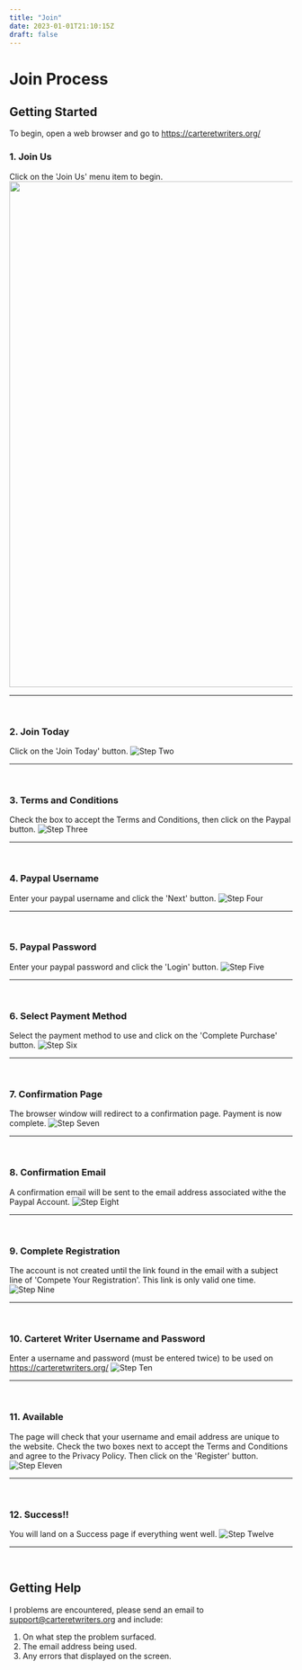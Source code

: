 ```yaml
---
title: "Join"
date: 2023-01-01T21:10:15Z
draft: false
---
```


# Join Process

## Getting Started
To begin, open a web browser and go to https://carteretwriters.org/

### 1. Join Us
Click on the 'Join Us' menu item to begin.
<img src="CartwriteJoinProcess-001.png" width="900" />
___
</br>

### 2. Join Today
Click on the 'Join Today' button.
![Step Two](/assets/join/CartwriteJoinProcess-002.png)
___
</br>

### 3.  Terms and Conditions
Check the box to accept the Terms and Conditions, then click on the Paypal button.
![Step Three](/static/static/users/the-basics/join/CartwriteJoinProcess-003.png)
___
</br>

### 4. Paypal Username
Enter your paypal username and click the 'Next' button.
![Step Four](/static/static/users/the-basics/join/CartwriteJoinProcess-004.png)
___
</br>

### 5. Paypal Password
Enter your paypal password and click the 'Login' button.
![Step Five](/static/static/users/the-basics/join/CartwriteJoinProcess-005.png)
___
</br>

### 6. Select Payment Method
Select the payment method to use and click on the 'Complete Purchase' button.
![Step Six](/static/static/users/the-basics/join/CartwriteJoinProcess-006.png)
___
</br>

### 7. Confirmation Page
The browser window will redirect to a confirmation page. Payment is now complete.
![Step Seven](/static/static/users/the-basics/join/CartwriteJoinProcess-007.png)
___
</br>

### 8. Confirmation Email
A confirmation email will be sent to the email address associated withe the Paypal Account.
![Step Eight](/static/static/users/the-basics/join/CartwriteJoinProcess-008.png)
___
</br>

### 9. Complete Registration
The account is not created until the link found in the email with a subject line of 'Compete Your Registration'. This link is only valid one time.
![Step Nine](/static/static/users/the-basics/join/CartwriteJoinProcess-009.png)
___
</br>

### 10. Carteret Writer Username and Password
Enter a username and password (must be entered twice) to be used on https://carteretwriters.org/
![Step Ten](/static/static/users/the-basics/join/CartwriteJoinProcess-010.png)
___
</br>

### 11. Available
The page will check that your username and email address are unique to the website. Check the two boxes next to accept the Terms and Conditions and agree to the Privacy Policy. Then click on the 'Register' button.
![Step Eleven](/static/static/users/the-basics/join/CartwriteJoinProcess-011.png)
___
</br>

### 12. Success!!
You will land on a Success page if everything went well.
![Step Twelve](/static/static/users/the-basics/join/CartwriteJoinProcess-012.png)
___
</br>

## Getting Help
I problems are encountered, please send an email to support@carteretwriters.org and include:
  1. On what step the problem surfaced.
  2. The email address being used.
  3. Any errors that displayed on the screen.

